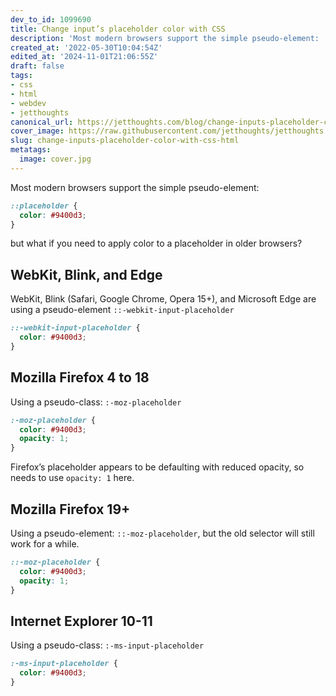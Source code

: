 ```yaml
---
dev_to_id: 1099690
title: Change input’s placeholder color with CSS
description: 'Most modern browsers support the simple pseudo-element:    ::placeholder {   color: #9400d3; }       ...'
created_at: '2022-05-30T10:04:54Z'
edited_at: '2024-11-01T21:06:55Z'
draft: false
tags:
- css
- html
- webdev
- jetthoughts
canonical_url: https://jetthoughts.com/blog/change-inputs-placeholder-color-with-css-html/
cover_image: https://raw.githubusercontent.com/jetthoughts/jetthoughts.github.io/master/content/blog/change-inputs-placeholder-color-with-css-html/cover.jpg
slug: change-inputs-placeholder-color-with-css-html
metatags:
  image: cover.jpg
---
```

Most modern browsers support the simple pseudo-element:
```css
::placeholder {
  color: #9400d3;
}
```
but what if you need to apply color to a placeholder in older browsers?

## WebKit, Blink, and Edge
WebKit, Blink (Safari, Google Chrome, Opera 15+), and Microsoft Edge are using a pseudo-element `::-webkit-input-placeholder`
```css
::-webkit-input-placeholder {
  color: #9400d3;
}
```

## Mozilla Firefox 4 to 18
Using a pseudo-class: `:-moz-placeholder`
```css
:-moz-placeholder {
  color: #9400d3;
  opacity: 1;
}
```
Firefox’s placeholder appears to be defaulting with reduced opacity, so needs to use `opacity: 1` here.

## Mozilla Firefox 19+
Using a pseudo-element: `::-moz-placeholder`, but the old selector will still work for a while.
```css
::-moz-placeholder {
  color: #9400d3;
  opacity: 1;
}
```

## Internet Explorer 10-11
Using a pseudo-class: `:-ms-input-placeholder`
```css
:-ms-input-placeholder {
  color: #9400d3;
}
```
